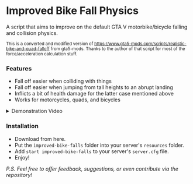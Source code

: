 # Improved Bike Fall Physics
A script that aims to improve on the default GTA V motorbike/bicycle falling and collision physics.

<small>This is a converted and modified version of https://www.gta5-mods.com/scripts/realistic-bike-and-quad-falloff from gta5-mods. Thanks to the author of that script for most of the force/acceleration calculation stuff.</small>

### Features
 - Fall off easier when colliding with things
- Fall off easier when jumping from tall heights to an abrupt landing
- Inflicts a bit of health damage for the latter case mentioned above
- Works for motorcycles, quads, and bicycles

<details>
<summary>Demonstration Video</summary>

https://www.youtube.com/watch?v=64svfPDHASo

The video shows what happens when jumping off a tall building before installing the script and after.
</details>

### Installation
- Download from here.
- Put the ``improved-bike-falls`` folder into your server's ``resources`` folder.
- Add ``start improved-bike-falls`` to your server's ``server.cfg`` file.
- Enjoy!

*P.S. Feel free to offer feedback, suggestions, or even contribute via the repository!*
